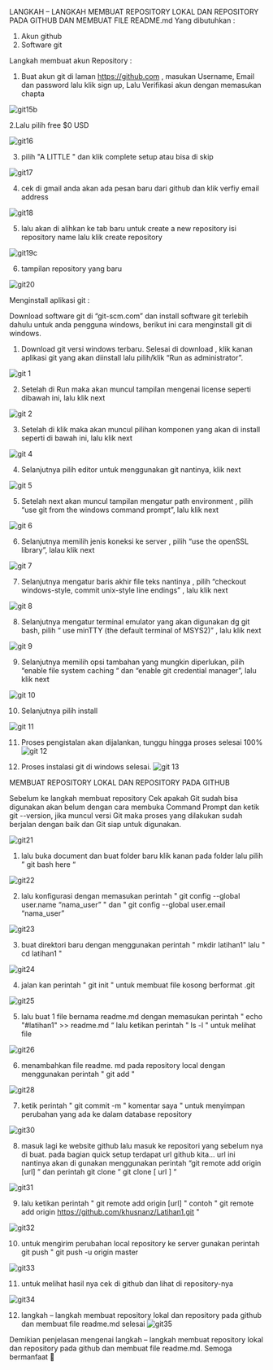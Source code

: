 LANGKAH – LANGKAH MEMBUAT REPOSITORY LOKAL DAN REPOSITORY PADA GITHUB DAN MEMBUAT FILE README.md
Yang dibutuhkan :
1.	Akun github
2.	Software git

Langkah membuat akun Repository :

1.	Buat akun git di laman https://github.com , masukan Username, Email dan password lalu klik sign up, Lalu Verifikasi akun dengan memasukan chapta

![git15b](https://user-images.githubusercontent.com/57025775/67614244-b0f51780-f7e3-11e9-97bb-a042c44e6431.jpg)

2.Lalu pilih free $0 USD

![git16](https://user-images.githubusercontent.com/57025775/67614261-e7cb2d80-f7e3-11e9-90c8-25631b61a0eb.jpg)

3.	pilih "A LITTLE " dan klik complete setup atau bisa di skip

![git17](https://user-images.githubusercontent.com/57025775/67614286-91122380-f7e4-11e9-8551-4933c623b56c.jpg)

4.	cek di gmail anda akan ada pesan baru dari github dan klik verfiy email address

![git18](https://user-images.githubusercontent.com/57025775/67614301-e2221780-f7e4-11e9-9262-06215da533d1.jpg)

5.	lalu akan di alihkan ke tab baru untuk create a new repository isi repository name lalu klik create repository

![git19c](https://user-images.githubusercontent.com/57025775/67614311-139ae300-f7e5-11e9-889a-dcd89e8767f3.jpg)

6.	tampilan repository yang baru

![git20](https://user-images.githubusercontent.com/57025775/67614320-4644db80-f7e5-11e9-87df-aad6984d911a.jpg)

Menginstall aplikasi git :

Download software git di “git-scm.com” dan install software git terlebih dahulu untuk anda pengguna windows, berikut ini cara menginstall git di windows.

1.	Download git versi windows terbaru.  Selesai di download , klik kanan aplikasi git yang akan diinstall lalu pilih/klik “Run as administrator”.

![git 1](https://user-images.githubusercontent.com/57025775/67614332-7be9c480-f7e5-11e9-8044-495f98cb3a77.jpg)

2.	Setelah di Run maka akan muncul tampilan mengenai license seperti dibawah ini, lalu klik next

![git 2](https://user-images.githubusercontent.com/57025775/67614338-a176ce00-f7e5-11e9-8954-95a5eadfb18e.jpg)

3.	Setelah di klik maka akan muncul pilihan komponen yang akan di install seperti di bawah ini, lalu klik next

![git 4](https://user-images.githubusercontent.com/57025775/67614354-d97e1100-f7e5-11e9-8cba-ab2fb75a62bd.jpg)

4.	Selanjutnya pilih editor untuk menggunakan git nantinya, klik next

![git 5](https://user-images.githubusercontent.com/57025775/67614362-fc102a00-f7e5-11e9-89f0-3abfc7d749b6.jpg)

5.	Setelah next akan muncul tampilan mengatur path environment , pilih “use git from the windows command prompt”, lalu klik next

![git 6](https://user-images.githubusercontent.com/57025775/67614368-1a762580-f7e6-11e9-922f-5b8b242b2461.jpg)

6.	Selanjutnya memilih jenis koneksi ke server , pilih “use the openSSL library”, lalau klik next

![git 7](https://user-images.githubusercontent.com/57025775/67614380-45f91000-f7e6-11e9-84d8-3788b97d43e9.jpg)

7.	Selanjutnya mengatur baris akhir file teks nantinya , pilih “checkout windows-style, commit unix-style line endings” , lalu klik next

![git 8](https://user-images.githubusercontent.com/57025775/67614385-6032ee00-f7e6-11e9-94ec-98155b48a3b2.jpg)

8.	Selanjutnya mengatur terminal emulator yang akan digunakan dg git bash, pilih “ use minTTY (the default terminal of MSYS2)” , lalu klik next

![git 9](https://user-images.githubusercontent.com/57025775/67614391-8062ad00-f7e6-11e9-927b-e653594acfee.jpg)

9.	Selanjutnya memilih opsi tambahan yang mungkin diperlukan, pilih “enable file system caching “ dan “enable git credential manager”, lalu klik next

![git 10](https://user-images.githubusercontent.com/57025775/67614399-a8521080-f7e6-11e9-8f49-0d15977cb783.jpg)

10.	Selanjutnya pilih install 

![git 11](https://user-images.githubusercontent.com/57025775/67614416-d899af00-f7e6-11e9-8dd3-06b5c82956d2.jpg)

11.	Proses pengistalan akan dijalankan, tunggu hingga proses selesai 100%
![git 12](https://user-images.githubusercontent.com/57025775/67614420-ef400600-f7e6-11e9-8972-850785713cc0.jpg)

12.	Proses instalasi git di windows selesai.
![git 13](https://user-images.githubusercontent.com/57025775/67614424-054dc680-f7e7-11e9-9ce0-6820956dda84.jpg)

MEMBUAT REPOSITORY LOKAL DAN REPOSITORY PADA GITHUB

Sebelum ke langkah membuat repository Cek apakah Git sudah bisa digunakan akan belum dengan cara membuka Command Prompt dan ketik git --version, jika muncul versi Git maka proses yang dilakukan sudah berjalan dengan baik dan Git siap untuk digunakan.

![git21](https://user-images.githubusercontent.com/57025775/67614470-b8b6bb00-f7e7-11e9-9d74-724128014237.jpg)

1.	lalu buka document dan buat folder baru klik kanan pada folder lalu pilih ” git bash here “

![git22](https://user-images.githubusercontent.com/57025775/67614494-10552680-f7e8-11e9-82ae-4ef5dda90d19.jpg)

2.	lalu konfigurasi dengan memasukan perintah " git config --global user.name “nama_user” " dan " git config --global user.email “nama_user”

![git23](https://user-images.githubusercontent.com/57025775/67614542-1697d280-f7e9-11e9-832a-33d9d632ccf8.jpg)

3.	buat direktori baru dengan menggunakan perintah " mkdir latihan1" lalu " cd latihan1 "

![git24](https://user-images.githubusercontent.com/57025775/67614549-421abd00-f7e9-11e9-858c-41da6f821f49.jpg)

4.	jalan kan perintah " git init " untuk membuat file kosong berformat .git

![git25](https://user-images.githubusercontent.com/57025775/67614570-74c4b580-f7e9-11e9-8001-551e3463f004.jpg)

5.	lalu buat 1 file bernama readme.md dengan memasukan perintah " echo "#latihan1" >> readme.md “ lalu ketikan perintah " ls -l " untuk melihat file

![git26](https://user-images.githubusercontent.com/57025775/67614589-c10ff580-f7e9-11e9-9069-9aa1edb5c048.jpg)

6.	menambahkan file readme. md pada repository local dengan menggunakan perintah " git add "

![git28](https://user-images.githubusercontent.com/57025775/67614614-3a0f4d00-f7ea-11e9-8c34-a8c34bdee7fd.jpg)

7.	ketik perintah " git commit -m " komentar saya " untuk menyimpan perubahan yang ada ke dalam database repository

![git30](https://user-images.githubusercontent.com/57025775/67614625-6dea7280-f7ea-11e9-9c0d-ef0cf2e551a3.jpg)

8.	masuk lagi ke website github lalu masuk ke repositori yang sebelum nya di buat.
pada bagian quick setup terdapat url github kita... url ini nantinya akan di gunakan menggunakan perintah “git remote add origin [url] “ dan perintah git clone “ git clone [ url ] “

![git31](https://user-images.githubusercontent.com/57025775/67614641-e3eed980-f7ea-11e9-88e8-f0ded22bc6b0.jpg)

9.	lalu ketikan perintah " git remote add origin [url] " contoh " git remote add origin https://github.com/khusnanz/Latihan1.git  "

![git32](https://user-images.githubusercontent.com/57025775/67614648-0d0f6a00-f7eb-11e9-8250-2b02ad50a609.jpg)

10.	untuk mengirim perubahan local repository ke server gunakan perintah git push " git push -u origin master

![git33](https://user-images.githubusercontent.com/57025775/67614679-5bbd0400-f7eb-11e9-9a3a-5b2042e50865.jpg)

11.	 untuk melihat hasil nya cek di github dan lihat di repository-nya

![git34](https://user-images.githubusercontent.com/57025775/67614691-97f06480-f7eb-11e9-815e-1cd8ecc2ba27.jpg)


12.	langkah – langkah membuat repository lokal dan repository pada github dan membuat file readme.md selesai
![git35](https://user-images.githubusercontent.com/57025775/67614714-f289c080-f7eb-11e9-86ee-d519a15a31a4.jpg)



Demikian penjelasan mengenai langkah – langkah membuat repository lokal dan repository pada github dan membuat file readme.md. Semoga bermanfaat  

